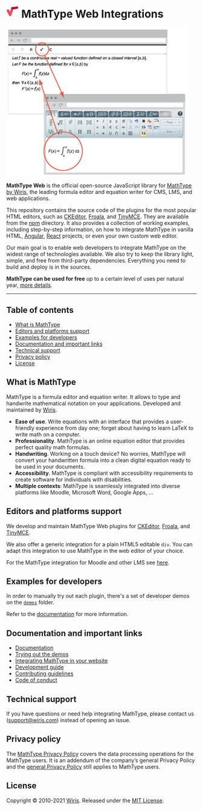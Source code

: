 # ![MathType logo](resources/img/mathtype_logo.png) MathType Web Integrations

<img src="resources/img/wiris_plugin_example.png" alt="Wiris MathType plugin example" width="40%" style="min-width: 480px"/>

**MathType Web** is the official open-source JavaScript library for [MathType by Wiris], the leading formula editor and equation writer for CMS, LMS, and web applications.

This repository contains the source code of the plugins for the most popular HTML editors, such as [CKEditor], [Froala], and [TinyMCE]. They are available from the [npm](https://www.npmjs.com/~wiris) directory. It also provides a collection of working examples, including step-by-step information, on how to integrate MathType in vanilla HTML, [Angular], [React] projects, or even your own custom web editor.

Our main goal is to enable web developers to integrate MathType on the widest range of technologies available. We also try to keep the library light, simple, and free from third-party dependencies. Everything you need to build and deploy is in the sources.

**MathType can be used for free** up to a certain level of uses per natural year,  [more details](https://www.wiris.com/en/pricing/).

[MathType by Wiris]: https://www.wiris.com/en/mathtype/

[CKEditor]: https://ckeditor.com/
[Froala]: https://froala.com/
[TinyMCE]: https://www.tiny.cloud/tinymce/

[Angular]: https://angular.io/
[React]: https://reactjs.org/

---

## Table of contents

- [What is MathType](#what-is-mathtype)
- [Editors and platforms support](#editors-and-platforms-support)
- [Examples for developers](#examples-for-developers)
- [Documentation and important links](#documentation-and-important-links)
- [Technical support](#technical-support)
- [Privacy policy](#privacy-policy)
- [License](#license)

## What is MathType

MathType is a formula editor and equation writer. It allows to type and handwrite mathematical notation on your applications. Developed and maintained by [Wiris](https://www.wiris.com).

- **Ease of use**. Write equations with an interface that provides a user-friendly experience from day one; forget about having to learn LaTeX to write math on a computer.
- **Professionality**. MathType is an online equation editor that provides perfect quality math formulas.
- **Handwriting**. Working on a touch device? No worries, MathType will convert your handwritten formula into a clean digital equation ready to be used in your documents.
- **Accessibility**. MathType is compliant with accessibility requirements to create software for individuals with disabilities.
- **Multiple contexts**: MathType is seamlessly integrated into diverse platforms like Moodle, Microsoft Word, Google Apps, ...

## Editors and platforms support

We develop and maintain MathType Web plugins for [CKEditor], [Froala], and [TinyMCE].

We also offer a generic integration for a plain HTML5 editable `div`.
You can adapt this integration to use MathType in the web editor of your choice.

For the MathType integration for Moodle and other LMS see [here](https://www.wiris.com/es/solutions/education/).

## Examples for developers

In order to manually try out each plugin, there's a set of developer demos on the [`demos`](demos) folder.

Refer to the [documentation](docs/demos/README.md) for more information.

## Documentation and important links

- [Documentation](docs/README.md)
- [Trying out the demos](docs/demos/README.md)
- [Integrating MathType in your website](docs/integration/README.md)
- [Development guide](docs/development/README.md)
- [Contributing guidelines](docs/contributing/README.md)
- [Code of conduct](docs/code-of-conduct/README.md)

## Technical support

If you have questions or need help integrating MathType, please contact us ([support@wiris.com](mailto:support@wiris.com)) instead of opening an issue.

## Privacy policy

The [MathType Privacy Policy](http://www.wiris.com/mathtype/privacy-policy) covers the data processing operations for the MathType users. It is an addendum of the company’s general Privacy Policy and the [general Privacy Policy](https://wiris.com/en/privacy-policy) still applies to MathType users.

## License

Copyright © 2010-2021 [Wiris](http://www.wiris.com). Released under the [MIT License](LICENSE).
